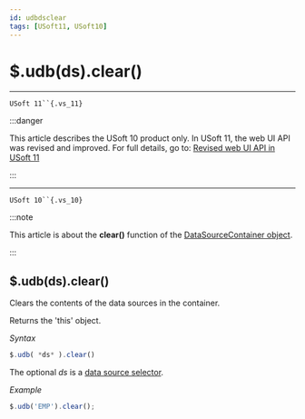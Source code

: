 ```yaml
---
id: udbdsclear
tags: [USoft11, USoft10]
---
```

# $.udb(ds).clear()



----

`USoft 11``{.vs_11}`


:::danger

This article describes the USoft 10 product only.
In USoft 11, the web UI API was revised and improved. For full details, go to:
[Revised web UI API in USoft 11](/Web_and_app_UIs/UDB_udb/Revised_web_UI_API_in_USoft_11.md)

:::

----

`USoft 10``{.vs_10}`


:::note

This article is about the **clear()** function of the [DataSourceContainer object](/Web_and_app_UIs/UDB_DataSourceContainer).

:::

## **$.udb(ds).clear()**

Clears the contents of the data sources in the container.

Returns the 'this' object.

*Syntax*

```js
$.udb( *ds* ).clear()
```

The optional *ds* is a [data source selector](/Web_and_app_UIs/UDB_DataSourceMetaContainer/UDB_DataSourceMetaContainer_object.md).

*Example*

```js
$.udb('EMP').clear();
```

 